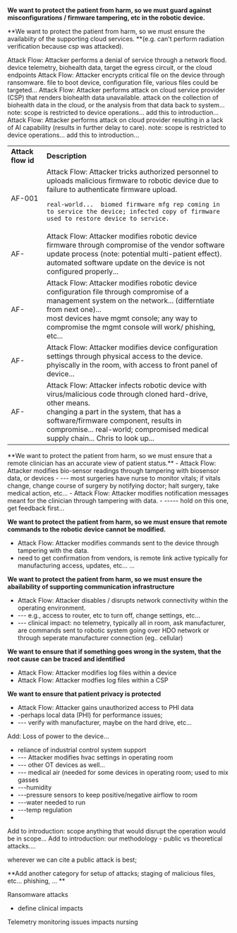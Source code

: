 **We want to protect the patient from harm, so we must guard against misconfigurations / firmware tampering, etc in the robotic device.**
<table>
<tr> <td> <b> Attack flow id   </b> </td> <td> <b> Description </b> </td> </tr> 
<tr> <td> AF-001 </td> <td> Attack Flow: Attacker tricks authorized personnel to uploads malicious firmware to robotic device due to failure to authenticate firmware upload.  
<br>  

`real-world...  biomed firmware mfg rep coming in to service the device; infected copy of firmware used to restore device to service.`  </td> </tr>
<tr> <td> AF- </td> <td> Attack Flow: Attacker modifies robotic device firmware through compromise of the vendor software update process (note: potential multi-patient effect). 
<br>  automated software update on the device is not configured properly... </td> </tr>
<tr> <td> AF- </td> <td> Attack Flow: Attacker modifies robotic device configuration file through compromise of a management system on the network... (differntiate from next one)... 
<br>  most devices have mgmt console; any way to compromise the mgmt console will work/ phishing, etc... </td> </tr>
<tr> <td> AF- </td> <td> Attack Flow: Attacker modifies device configuration settings through physical access to the device. 
<br>   phyiscally in the room, with access to front panel of device... </td> </tr>
<tr> <td> AF- </td> <td> Attack Flow: Attacker infects robotic device with virus/malicious code through cloned hard-drive, other means. 
<br>   changing a part in the system, that has a software/firmware component, results in compromise... real-world; compromised medical supply chain... Chris to look up... </td> </tr>

**We want to protect the patient from harm, so we must ensure the availabiity of the supporting cloud services. **(e.g. can't perform radiation verification because csp was attacked). 
<tr> Attack Flow: Attacker performs a denial of service through a network flood. </tr>
<tr>       device telemetry, biohealth data, target the egress circuit, or the cloud endpoints</tr>
<tr> Attack Flow: Attacker encrypts critical file on the device through ransomware. </tr>
<tr>        file to boot device, configuration file, various files could be targeted... </tr>
<tr> Attack Flow: Attacker performs attack on cloud service provider (CSP) that renders biohealth data unavailable. </tr>
<tr>      attack on the collection of biohealth data in the cloud, or the analysis from that data back to system... </tr>
<tr>      note: scope is restricted to device operations... add this to introduction... </tr>
<tr> Attack Flow: Attacker performs attack on cloud provider resulting in a lack of AI capability (results in further delay to care). </tr>
<tr>      note: scope is restricted to device operations... add this to introduction... </tr>
<table>
**We want to protect the patient from harm, so we must ensure that a remote clinician has an accurate view of patient status.**
- Attack Flow: Attacker modifies bio-sensor readings through tampering with biosensor data, or devices
- --- most surgeries have nurse to monitor vitals; if vitals change, change course of surgery by notifying doctor; halt surgery, take medical action, etc... 
- Attack Flow: Attacker modifies notification messages meant for the clinician through tampering with data. 
- ----- hold on this one, get feedback first... 

**We want to protect the patient from harm, so we must ensure that remote commands to the robotic device cannot be modified.**
- Attack Flow: Attacker modifies commands sent to the device through tampering with the data. 
- need to get confirmation from vendors, is remote link active typically for manufacturing access, updates, etc... ... 

**We want to protect the patient from harm, so we must ensure the abailability of supporting communication infrastructure**
- Attack Flow: Attacker disables / disrupts network connectivity within the operating environment.
- --- e.g., access to router, etc to turn off, change settings, etc... 
- --- clinical impact: no telemetry, typically all in room, ask manufacturer, are commands sent to robotic system going over HDO network or through seperate manufacturer connection (eg.. cellular)  

**We want to ensure that if something goes wrong in the system, that the root cause can be traced and identified**
- Attack Flow: Attacker modifies log files within a device
- Attack Flow: Attacker modfies log files within a CSP

**We want to ensure that patient privacy is protected**
- Attack Flow: Attacker gains unauthorized access to PHI data
- -perhaps local data (PHI) for performance issues; 
- --- verify with manufacturer, maybe on the hard drive, etc... 

Add: Loss of power to the device... 
- reliance of industrial control system support
- --- Attacker modifies hvac settings in operating room
- --- other OT devices as well... 
- --- medical air (needed for some devices in operating room; used to mix gasses
- ---humidity 
- ---pressure sensors to keep positive/negative airflow to room
- ---water needed to run 
- ---temp regulation  
- 



Add to introduction: scope anything that would disrupt the operation would be in scope... 
Add to introduction: our methodology - public vs theoretical attacks.... 

wherever we can cite a public attack is best; 


**Add another category for setup of attacks; staging of malicious files, etc... phishing, ... **












Ransomware attacks
- define clinical impacts

Telemetry monitoring issues impacts nursing 




